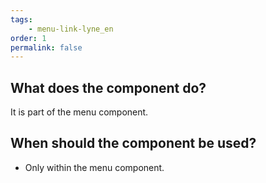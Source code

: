 ```yaml
---
tags: 
    - menu-link-lyne_en
order: 1
permalink: false
---
```


## What does the component do?
It is part of the menu component.

## When should the component be used?
* Only within the menu component.